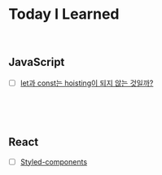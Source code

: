 # Today I Learned 
<br />

## JavaScript

- [ ] [let과 const는 hoisting이 되지 않는 것일까?](https://github.com/leedhhhhh/TIL/blob/main/JavaScript%EC%A0%95%EB%A6%AC/hoisting.md)

<br /><br /><br />
## React

- [ ] [Styled-components](https://github.com/leedhhhhh/TIL/blob/main/React%EC%A0%95%EB%A6%AC/Styled-components.md) 
   



